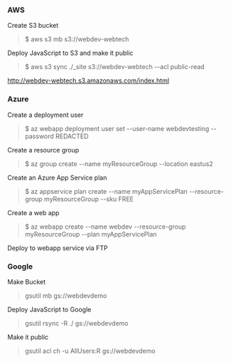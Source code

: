 ### AWS

Create S3 bucket 

> $ aws s3 mb s3://webdev-webtech

Deploy JavaScript to S3 and make it public 

> $ aws s3 sync ./_site s3://webdev-webtech --acl public-read

http://webdev-webtech.s3.amazonaws.com/index.html

### Azure

Create a deployment user

> $ az webapp deployment user set --user-name webdevtesting --password REDACTED

Create a resource group

> $ az group create --name myResourceGroup --location eastus2

Create an Azure App Service plan

> $ az appservice plan create --name myAppServicePlan --resource-group myResourceGroup --sku FREE

Create a web app

> $ az webapp create --name webdev --resource-group myResourceGroup --plan myAppServicePlan

Deploy to webapp service via FTP

### Google

Make Bucket

> gsutil mb gs://webdevdemo

Deploy JavaScript to Google

> gsutil rsync -R ./ gs://webdevdemo

Make it public

> gsutil acl ch -u AllUsers:R gs://webdevdemo


